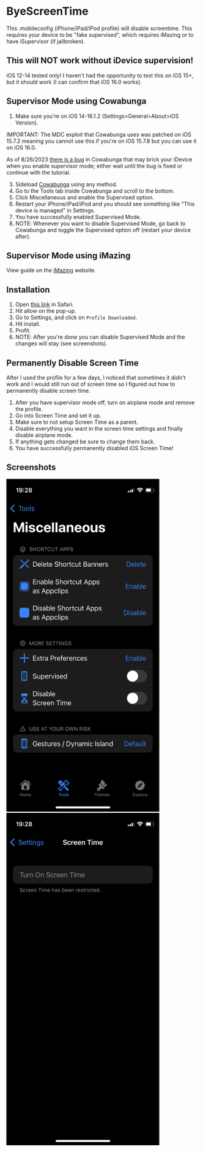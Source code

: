 # ByeScreenTime
This .mobileconfig (iPhone/iPad/iPod profile) will disable screentime. This requires your device to be "fake supervised", which requires iMazing or to have iSupervisor (if jailbroken).
## This will NOT work without iDevice supervision!
iOS 12-14 tested only! I haven't had the opportunity to test this on iOS 15+, but it should work (I can confirm that iOS 16.0 works).


## Supervisor Mode using Cowabunga
1. Make sure you're on iOS 14-16.1.2 (Settings>General>About>iOS Version).

IMPORTANT: The MDC exploit that Cowabunga uses was patched on iOS 15.7.2 meaning you cannot use this if you're on iOS 15.7.8 but you can use it on iOS 16.0.

As of 8/26/2023 [there is a bug](https://twitter.com/LeminLimez/status/1694401088395342036) in Cowabunga that may brick your iDevice when you enable supervisor mode; either wait until the bug is fixed or continue with the tutorial.

3. Sideload [Cowabunga](https://github.com/leminlimez/Cowabunga/releases/latest) using any method.
4. Go to the Tools tab inside Cowabunga and scroll to the bottom.
5. Click Miscellaneous and enable the Supervised option.
6. Restart your iPhone/iPad/iPod and you should see something like "This device is managed" in Settings.
7. You have successfully enabled Supervised Mode.
8. NOTE: Whenever you want to disable Supervised Mode, go back to Cowabunga and toggle the Supervised option off (restart your device after).

## Supervisor Mode using iMazing

View guide on the [iMazing](https://imazing.com/guides/how-to-supervise-iphone-ipad) website.

## Installation
1. Open [this link](https://raw.githubusercontent.com/singlekeycap/ByeScreenTime/master/ByeScreenTime.mobileconfig) in Safari.
2. Hit allow on the pop-up.
3. Go to Settings, and click on `Profile Downloaded`.
4. Hit install.
5. Profit.
6. NOTE: After you're done you can disable Supervised Mode and the changes will stay (see screenshots).

## Permanently Disable Screen Time

After I used the profile for a few days, I noticed that sometimes it didn't work and I would still run out of screen time so I figured out how to permanently disable screen time.
1. After you have supervisor mode off, turn on airplane mode and remove the profile.
2. Go into Screen Time and set it up.
3. Make sure to not setup Screen Time as a parent.
4. Disable everything you want in the screen time settings and finally disable airplane mode.
5. If anything gets changed be sure to change them back.
6. You have successfully permanently disabled iOS Screen Time!

## Screenshots

<p float="left">
    <img src="https://github.com/ultimatechadguy/ByeScreenTime/blob/master/IMG_1920.PNG" width="400" />
    <img src="https://github.com/ultimatechadguy/ByeScreenTime/blob/master/IMG_1921.PNG" width="400" />
<p>
